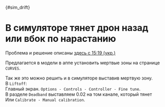 [](){#sim_drift}
# В симуляторе тянет дрон назад или вбок по нарастанию

Проблема и решение описаны [здесь с 15:19 (укр.)](https://youtu.be/H7OgTsX0HKI?si=pQZhhL2Ji4bc--Ie&t=919)

Предлагается в модели в аппе установить мертвые зоны на странице `CURVES`.  

Так же это можно решить и в симуляторе выставив мертвую зону.  
В `Liftoff`:  
Главный экран. `Options - Controls - Controller - Fine tune`.  
В разделе `Deadband` выставляем 0.02 на том канале, который тянет  
Или `Calibrate - Manual calibration`.
